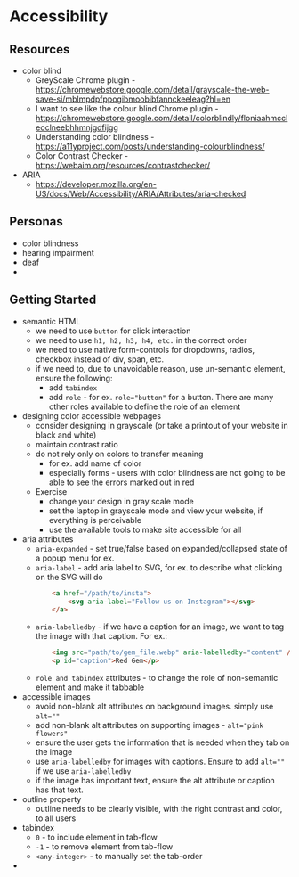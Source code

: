 # Accessibility

## Resources
- color blind   
    - GreyScale Chrome plugin - https://chromewebstore.google.com/detail/grayscale-the-web-save-si/mblmpdpfppogibmoobibfannckeeleag?hl=en
    - I want to see like the colour blind Chrome plugin - https://chromewebstore.google.com/detail/colorblindly/floniaahmccleoclneebhhmnjgdfijgg
    - Understanding color blindness - https://a11yproject.com/posts/understanding-colourblindness/
    - Color Contrast Checker - https://webaim.org/resources/contrastchecker/
- ARIA
    - https://developer.mozilla.org/en-US/docs/Web/Accessibility/ARIA/Attributes/aria-checked

## Personas
- color blindness
- hearing impairment
- deaf
- 

## Getting Started
- semantic HTML
    - we need to use `button` for click interaction
    - we need to use `h1, h2, h3, h4, etc.` in the correct order
    - we need to use native form-controls for dropdowns, radios, checkbox instead of div, span, etc.
    - if we need to, due to unavoidable reason, use un-semantic element, ensure the following:
        - add `tabindex`
        - add `role` - for ex. `role="button"` for a button.  There are many other roles available to define the role of an element
- designing color accessible webpages
    - consider designing in grayscale (or take a printout of your website in black and white)
    - maintain contrast ratio
    - do not rely only on colors to transfer meaning
        - for ex. add name of color 
        - especially forms - users with color blindness are not going to be able to see the errors marked out in red
    - Exercise 
        - change your design in gray scale mode
        - set the laptop in grayscale mode and view your website, if everything is perceivable
        - use the available tools to make site accessible for all
- aria attributes
    - `aria-expanded` - set true/false based on expanded/collapsed state of a popup menu for ex.
    - `aria-label` - add aria label to SVG, for ex. to describe what clicking on the SVG will do
        ```html
            <a href="/path/to/insta">
                <svg aria-label="Follow us on Instagram"></svg>
            </a>
        ```
    - `aria-labelledby` - if we have a caption for an image, we want to tag the image with that caption.  For ex.: 
        ```html
            <img src="path/to/gem_file.webp" aria-labelledby="content" />
            <p id="caption">Red Gem</p>
        ```
    - `role and tabindex` attributes - to change the role of non-semantic element and make it tabbable
- accessible images
    - avoid non-blank alt attributes on background images. simply use `alt=""`
    - add non-blank alt attributes on supporting images - `alt="pink flowers"`
    - ensure the user gets the information that is needed when they tab on the image
    - use `aria-labelledby` for images with captions.  Ensure to add `alt=""` if we use `aria-labelledby`
    - if the image has important text, ensure the alt attribute or caption has that text.
- outline property
    - outline needs to be clearly visible, with the right contrast and color, to all users
- tabindex
    - `0` - to include element in tab-flow
    - `-1` - to remove element from tab-flow
    - `<any-integer>` - to manually set the tab-order
- 

    